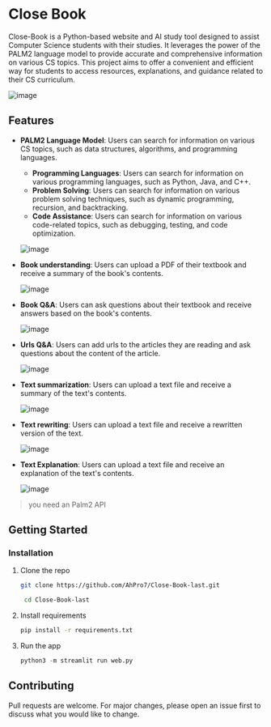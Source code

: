 # Close Book
Close-Book is a Python-based website and AI study tool designed to assist Computer Science students with their studies. It leverages the power of the PALM2 language model to provide accurate and comprehensive information on various CS topics. This project aims to offer a convenient and efficient way for students to access resources, explanations, and guidance related to their CS curriculum.

![image](https://github.com/AhPro7/Close-Book-last/assets/39713678/f88cc557-01da-4bd0-bdf9-7fb13fb14ee2)

## Features
- **PALM2 Language Model**: Users can search for information on various CS topics, such as data structures, algorithms, and programming languages.
    - **Programming Languages**: Users can search for information on various programming languages, such as Python, Java, and C++.
    - **Problem Solving**: Users can search for information on various problem solving techniques, such as dynamic programming, recursion, and backtracking.
    - **Code Assistance**: Users can search for information on various code-related topics, such as debugging, testing, and code optimization.
      
  ![image](https://github.com/AhPro7/Close-Book-last/assets/39713678/e3b4f7b4-04ec-4521-8372-69db1e05aa1b)

- **Book understanding**: Users can upload a PDF of their textbook and receive a summary of the book's contents.

  ![image](https://github.com/AhPro7/Close-Book-last/assets/39713678/2caaf2db-12a2-4e36-8592-451436ec2871)

- **Book Q&A**: Users can ask questions about their textbook and receive answers based on the book's contents.

  ![image](https://github.com/AhPro7/Close-Book-last/assets/39713678/0c241719-6427-45c4-974a-3cc7eee1b4c4)

- **Urls Q&A**: Users can add urls to the articles they are reading and ask questions about the content of the article.

  ![image](https://github.com/AhPro7/Close-Book-last/assets/39713678/97820999-bb32-4cf8-b9c1-7643a8c98974)

- **Text summarization**: Users can upload a text file and receive a summary of the text's contents.

  ![image](https://github.com/AhPro7/Close-Book-last/assets/39713678/db2fae25-f36e-4dfb-af8c-3d125fb96a00)

- **Text rewriting**: Users can upload a text file and receive a rewritten version of the text.

  ![image](https://github.com/AhPro7/Close-Book-last/assets/39713678/08567f63-f53e-45aa-8ff6-72f55bff4b2f)

- **Text Explanation**: Users can upload a text file and receive an explanation of the text's contents.

  ![image](https://github.com/AhPro7/Close-Book-last/assets/39713678/df13fe49-2c5e-4182-bd08-57ff084ab1a3)


> you need an Palm2 API

## Getting Started
### Installation
1. Clone the repo
   ```sh
   git clone https://github.com/AhPro7/Close-Book-last.git

    cd Close-Book-last
    ```
2. Install requirements
    ```sh
    pip install -r requirements.txt
    ```

3. Run the app
    ```python
    python3 -m streamlit run web.py
    ```
## Contributing
Pull requests are welcome. For major changes, please open an issue first to discuss what you would like to change.
